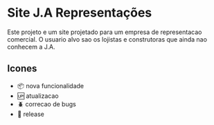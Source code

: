 # Site J.A Representações
Este projeto e um site projetado para um empresa de representacao comercial.
O usuario alvo sao os lojistas e construtoras que ainda nao conhecem a J.A.

## Icones

- :package: nova funcionalidade
- :up: atualizacao
- :beetle: correcao de bugs 
- :checkered_flag: release
